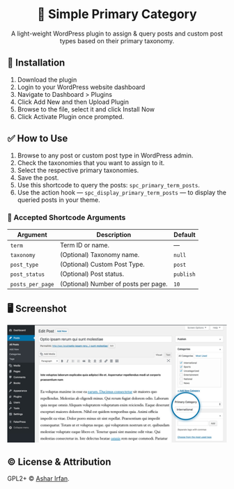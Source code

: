 <h1 align="center"> 🎲 Simple Primary Category</h1>
<p align="center">A light-weight WordPress plugin to assign & query posts and custom post types based on their primary taxonomy.</p>

## 💾 Installation

1. Download the plugin
2. Login to your WordPress website dashboard
3. Navigate to Dashboard > Plugins
4. Click Add New and then Upload Plugin
5. Browse to the file, select it and click Install Now
6. Click Activate Plugin once prompted.

## ✅ How to Use

1. Browse to any post or custom post type in WordPress admin.
2. Check the taxonomies that you want to assign to it.
3. Select the respective primary taxonomies.
4. Save the post.
5. Use this shortcode to query the posts: `spc_primary_term_posts`.
6. Use the action hook — `spc_display_primary_term_posts` — to display the queried posts in your theme.

### 🏁 Accepted Shortcode Arguments

| Argument         | Description                          | Default   |
| ---------------- | ------------------------------------ | --------- |
| `term`           | Term ID or name.                     | —        |
| `taxonomy`       | (Optional) Taxonomy name.            | `null`    |
| `post_type`      | (Optional) Custom Post Type.         | `post`    |
| `post_status`    | (Optional) Post status.              | `publish` |
| `posts_per_page` | (Optional) Number of posts per page. | `10`      |

## 🖥️ Screenshot
![image](.github/simple-primary-category.jpg)

## ©️ License & Attribution
GPL2+ ©️ [Ashar Irfan](https://asharirfan.com).

